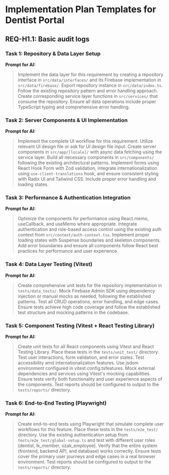 # Implementation Plan Templates for Dentist Portal

## REQ-H1.1: Basic audit logs

### Task 1: Repository & Data Layer Setup
**Prompt for AI:**
> Implement the data layer for this requirement by creating a repository interface in `src/data/interfaces/` and its Firebase implementation in `src/data/firebase/`. Export repository instance in `src/data/index.ts`. Follow the existing repository pattern and error handling approach. Create corresponding service layer functions in `src/services/` that consume the repository. Ensure all data operations include proper TypeScript typing and comprehensive error handling.

### Task 2: Server Components & UI Implementation
**Prompt for AI:**
> Implement the complete UI workflow for this requirement. Utilize relevant UI design file or ask for UI design file input. Create server components in `src/app/[locale]/` with async data fetching using the service layer. Build all necessary components in `src/components/` following the existing architectural patterns. Implement forms using React Hook Form with Zod validation, integrate internationalization using `use-client-translations` hook, and ensure consistent styling with Radix UI and Tailwind CSS. Include proper error handling and loading states.

### Task 3: Performance & Authentication Integration
**Prompt for AI:**
> Optimize the components for performance using React.memo, useCallback, and useMemo where appropriate. Integrate authentication and role-based access control using the existing auth context from `src/context/auth-context.tsx`. Implement proper loading states with Suspense boundaries and skeleton components. Add error boundaries and ensure all components follow React best practices for performance and user experience.

### Task 4: Data Layer Testing (Vitest)
**Prompt for AI:**
> Create comprehensive unit tests for the repository implementation in `tests/data_tests/`. Mock Firebase Admin SDK using dependency injection or manual mocks as needed, following the established patterns. Test all CRUD operations, error handling, and edge cases. Ensure tests achieve high code coverage and follow the established test structure and mocking patterns in the codebase.

### Task 5: Component Testing (Vitest + React Testing Library)
**Prompt for AI:**
> Create unit tests for all React components using Vitest and React Testing Library. Place these tests in the `tests/unit_test/` directory. Test user interactions, form validation, and error states. Test accessibility amd internationalization features. Use jsdom environment configured in vitest.config.tsfeatures. Mock external dependencies and services using Vitest's mocking capabilities. Ensure tests verify both functionality and user experience aspects of the components. Test reports should be configured to output to the `tests/reports/` directory.

### Task 6: End-to-End Testing (Playwright)
**Prompt for AI:**
> Create end-to-end tests using Playwright that simulate complete user workflows for this feature. Place these tests in the `tests/e2e_test/` directory. Use the existing authentication setup from `tests/e2e_test/global-setup.ts` and test with different user roles (dentist, lk_member, ozak_employee). Verify that the entire system (frontend, backend API, and database) works correctly. Ensure tests cover the primary user journeys and edge cases in a real browser environment. Test reports should be configured to output to the `tests/reports/` directory.
